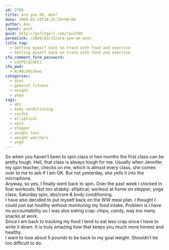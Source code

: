 ```yaml
---
id: 2780
title: Are you OK, Ann?
date: 2009-03-15T18:35:55+00:00
author: Ann
layout: post
guid: http://gofitgirl.com/?p=2780
permalink: /2009/03/15/are-you-ok-ann/
title_tag:
  - Getting myself back on track with food and exercise
  - Getting myself back on track with food and exercise
sfw_comment_form_password:
  - LdzPElqCnECz
sfw_pwd:
  - Aj46LOduJkwo
categories:
  - diet
  - general fitness
  - weight
  - yoga
tags:
  - abs
  - body conditioning
  - cardio
  - elliptical
  - spin
  - stepper
  - weight loss
  - weight watchers
  - yoga
---
```

So when you haven&#8217;t been to spin class in two months the first class can be pretty tough. Hell, that class is always tough for me. Usually when Jennifer, my spin teacher, checks on me, which is almost every class, she comes over to me to ask if I am OK. But not yesterday, she yells it into the microphone.  
Anyway, so yes, I finally went back to spin. Over the past week I clocked in four workouts. Not too shabby: elliptical; workout at home on stepper; yoga class; Saturday spin, abs/core & body conditioning.  
I have also decided to put myself back on the WW meal plan. I thought I could just eat healthy without monitoring my food intake. Problem is I have no accountability so I was also eating crap: chips, candy, way too many snacks at work.  
Since I am back to tracking my food I tend to eat less crap since I have to write it down. It is truly amazing how that keeps you much more honest and healthy.  
I want to lose about 5 pounds to be back to my goal weight. Shouldn&#8217;t be too difficult to do.